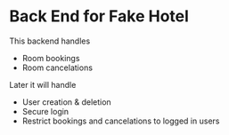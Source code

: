 # Back End for Fake Hotel

This backend handles
- Room bookings
- Room cancelations

Later it will handle
- User creation & deletion 
- Secure login 
- Restrict bookings and cancelations to logged in users